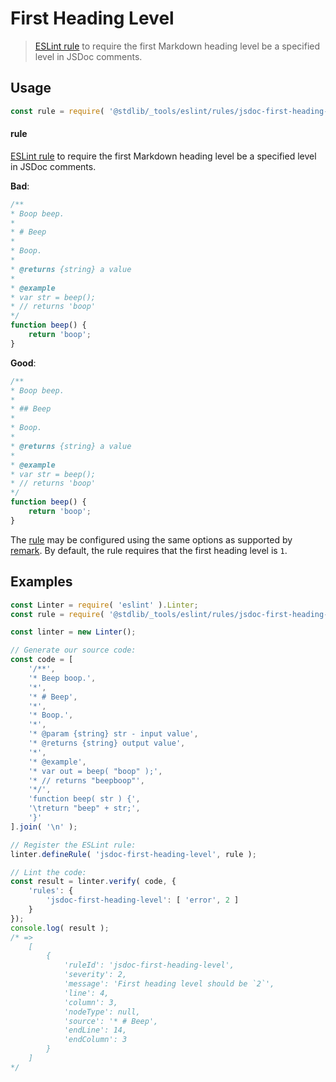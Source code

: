 <!--

@license Apache-2.0

Copyright (c) 2018 The Stdlib Authors.

Licensed under the Apache License, Version 2.0 (the "License");
you may not use this file except in compliance with the License.
You may obtain a copy of the License at

   http://www.apache.org/licenses/LICENSE-2.0

Unless required by applicable law or agreed to in writing, software
distributed under the License is distributed on an "AS IS" BASIS,
WITHOUT WARRANTIES OR CONDITIONS OF ANY KIND, either express or implied.
See the License for the specific language governing permissions and
limitations under the License.

-->

# First Heading Level

> [ESLint rule][eslint-rules] to require the first Markdown heading level be a specified level in JSDoc comments.

<section class="intro">

</section>

<!-- /.intro -->

<section class="usage">

## Usage

```javascript
const rule = require( '@stdlib/_tools/eslint/rules/jsdoc-first-heading-level' );
```

#### rule

[ESLint rule][eslint-rules] to require the first Markdown heading level be a specified level in JSDoc comments.

**Bad**:

<!-- eslint-disable stdlib/jsdoc-first-heading-level, stdlib/jsdoc-markdown-remark -->

```javascript
/**
* Boop beep.
*
* # Beep
*
* Boop.
*
* @returns {string} a value
*
* @example
* var str = beep();
* // returns 'boop'
*/
function beep() {
    return 'boop';
}
```

**Good**:

<!-- eslint-disable stdlib/jsdoc-markdown-remark -->

```javascript
/**
* Boop beep.
*
* ## Beep
*
* Boop.
*
* @returns {string} a value
*
* @example
* var str = beep();
* // returns 'boop'
*/
function beep() {
    return 'boop';
}
```

The [rule][eslint-rules] may be configured using the same options as supported by [remark][remark-lint-first-heading-level]. By default, the rule requires that the first heading level is `1`.

</section>

<!-- /.usage -->

<section class="examples">

## Examples

<!-- eslint no-undef: "error" -->

```javascript
const Linter = require( 'eslint' ).Linter;
const rule = require( '@stdlib/_tools/eslint/rules/jsdoc-first-heading-level' );

const linter = new Linter();

// Generate our source code:
const code = [
    '/**',
    '* Beep boop.',
    '*',
    '* # Beep',
    '*',
    '* Boop.',
    '*',
    '* @param {string} str - input value',
    '* @returns {string} output value',
    '*',
    '* @example',
    '* var out = beep( "boop" );',
    '* // returns "beepboop"',
    '*/',
    'function beep( str ) {',
    '\treturn "beep" + str;',
    '}'
].join( '\n' );

// Register the ESLint rule:
linter.defineRule( 'jsdoc-first-heading-level', rule );

// Lint the code:
const result = linter.verify( code, {
    'rules': {
        'jsdoc-first-heading-level': [ 'error', 2 ]
    }
});
console.log( result );
/* =>
    [
        {
            'ruleId': 'jsdoc-first-heading-level',
            'severity': 2,
            'message': 'First heading level should be `2`',
            'line': 4,
            'column': 3,
            'nodeType': null,
            'source': '* # Beep',
            'endLine': 14,
            'endColumn': 3
        }
    ]
*/
```

</section>

<!-- /.examples -->

<!-- Section for related `stdlib` packages. Do not manually edit this section, as it is automatically populated. -->

<section class="related">

</section>

<!-- /.related -->

<!-- Section for all links. Make sure to keep an empty line after the `section` element and another before the `/section` close. -->

<section class="links">

[eslint-rules]: https://eslint.org/docs/developer-guide/working-with-rules

[remark-lint-first-heading-level]: https://github.com/remarkjs/remark-lint/tree/19150d94f89f7a0d94d083417890236d11839641/packages/remark-lint-first-heading-level

</section>

<!-- /.links -->
